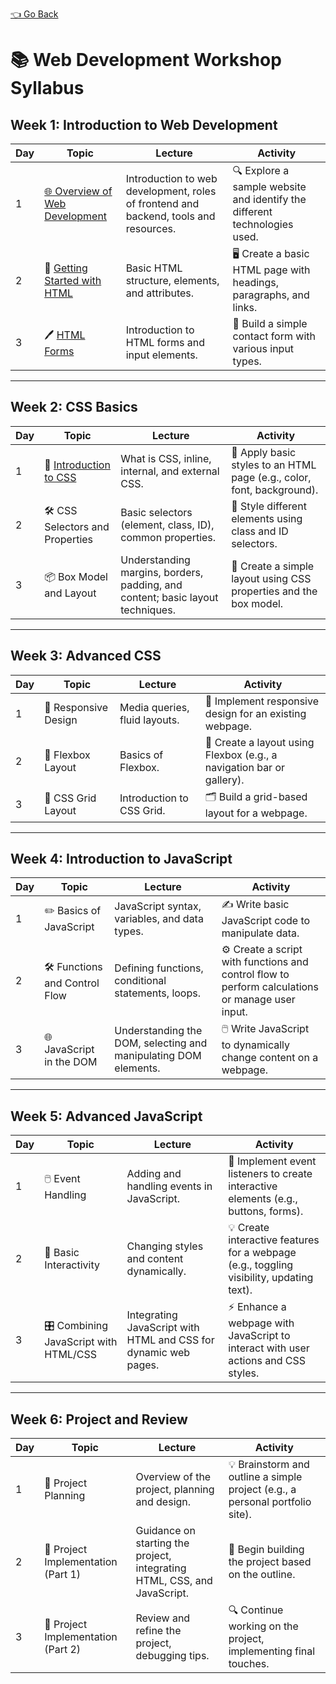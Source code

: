 [👈 Go Back](../README.md)

# 📚 Web Development Workshop Syllabus

## Week 1: Introduction to Web Development

| Day  | Topic                           | Lecture                                                                                   | Activity                                                                                                    |
|------|---------------------------------|-------------------------------------------------------------------------------------------|-------------------------------------------------------------------------------------------------------------|
| 1    | [🌐 Overview of Web Development](./week1/day1.md)   | Introduction to web development, roles of frontend and backend, tools and resources.     | 🔍 Explore a sample website and identify the different technologies used.                                   |
| 2    | 📝 [Getting Started with HTML](./week1/day2.md)      | Basic HTML structure, elements, and attributes.                                          | 🖥️ Create a basic HTML page with headings, paragraphs, and links.                                            |
| 3    | 🖊️ [HTML Forms](./week1/day3.md)                   | Introduction to HTML forms and input elements.                                           | 📧 Build a simple contact form with various input types.                                                     |

---

## Week 2: CSS Basics

| Day  | Topic                           | Lecture                                                                                   | Activity                                                                                                    |
|------|---------------------------------|-------------------------------------------------------------------------------------------|-------------------------------------------------------------------------------------------------------------|
| 1    | 🎨 [Introduction to CSS](./week1/day3.md)           | What is CSS, inline, internal, and external CSS.                                         | 🎨 Apply basic styles to an HTML page (e.g., color, font, background).                                       |
| 2    | 🛠️ CSS Selectors and Properties  | Basic selectors (element, class, ID), common properties.                                | 🎯 Style different elements using class and ID selectors.                                                    |
| 3    | 📦 Box Model and Layout          | Understanding margins, borders, padding, and content; basic layout techniques.            | 🧩 Create a simple layout using CSS properties and the box model.                                             |

---

## Week 3: Advanced CSS

| Day  | Topic                           | Lecture                                                                                   | Activity                                                                                                    |
|------|---------------------------------|-------------------------------------------------------------------------------------------|-------------------------------------------------------------------------------------------------------------|
| 1    | 📱 Responsive Design             | Media queries, fluid layouts.                                                             | 📱 Implement responsive design for an existing webpage.                                                      |
| 2    | 📏 Flexbox Layout                | Basics of Flexbox.                                                                         | 📐 Create a layout using Flexbox (e.g., a navigation bar or gallery).                                        |
| 3    | 🔲 CSS Grid Layout               | Introduction to CSS Grid.                                                                  | 🗂️ Build a grid-based layout for a webpage.                                                                  |

---

## Week 4: Introduction to JavaScript

| Day  | Topic                           | Lecture                                                                                   | Activity                                                                                                    |
|------|---------------------------------|-------------------------------------------------------------------------------------------|-------------------------------------------------------------------------------------------------------------|
| 1    | ✏️ Basics of JavaScript          | JavaScript syntax, variables, and data types.                                            | ✍️ Write basic JavaScript code to manipulate data.                                                           |
| 2    | 🛠️ Functions and Control Flow    | Defining functions, conditional statements, loops.                                        | ⚙️ Create a script with functions and control flow to perform calculations or manage user input.             |
| 3    | 🌐 JavaScript in the DOM         | Understanding the DOM, selecting and manipulating DOM elements.                           | 🖱️ Write JavaScript to dynamically change content on a webpage.                                              |

---

## Week 5: Advanced JavaScript

| Day  | Topic                           | Lecture                                                                                   | Activity                                                                                                    |
|------|---------------------------------|-------------------------------------------------------------------------------------------|-------------------------------------------------------------------------------------------------------------|
| 1    | 🖱️ Event Handling               | Adding and handling events in JavaScript.                                                | 🔘 Implement event listeners to create interactive elements (e.g., buttons, forms).                         |
| 2    | 🔄 Basic Interactivity           | Changing styles and content dynamically.                                                 | 💡 Create interactive features for a webpage (e.g., toggling visibility, updating text).                     |
| 3    | 🎛️ Combining JavaScript with HTML/CSS | Integrating JavaScript with HTML and CSS for dynamic web pages.                           | ⚡ Enhance a webpage with JavaScript to interact with user actions and CSS styles.                           |

---

## Week 6: Project and Review

| Day  | Topic                           | Lecture                                                                                   | Activity                                                                                                    |
|------|---------------------------------|-------------------------------------------------------------------------------------------|-------------------------------------------------------------------------------------------------------------|
| 1    | 📝 Project Planning             | Overview of the project, planning and design.                                            | 💡 Brainstorm and outline a simple project (e.g., a personal portfolio site).                                |
| 2    | 🔨 Project Implementation (Part 1) | Guidance on starting the project, integrating HTML, CSS, and JavaScript.                  | 🚀 Begin building the project based on the outline.                                                          |
| 3    | 🧹 Project Implementation (Part 2) | Review and refine the project, debugging tips.                                            | 🔍 Continue working on the project, implementing final touches.                                              |

